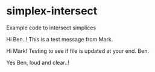 # simplex-intersect
Example code to intersect simplices

Hi Ben..! This is a test message from Mark.

Hi Mark! Testing to see if file is updated at your end. Ben.

Yes Ben, loud and clear..!
